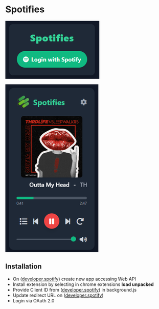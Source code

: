 # Spotifies
![img.png](assets/img1.png)

![img.png](assets/img2.png)

## Installation
* On ([developer.spotify](https://developer.spotify.com/)) create new app accessing Web API
* Install extension by selecting in chrome extensions **load unpacked**
* Provide Client ID from ([developer.spotify](https://developer.spotify.com/)) in background.js
* Update redirect URL on ([developer.spotify](https://developer.spotify.com/))
* Login via OAuth 2.0